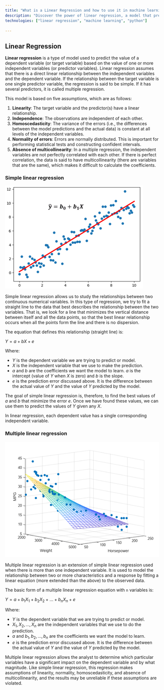 ```yaml
---
title: "What is a Linear Regression and how to use it in machine learning models"
description: "Discover the power of linear regression, a model that predicts outcomes based on one or more variables. Learn about its five key assumptions and how it can help you understand relationships between data points. Dive into simple and multiple linear regression to enhance your data analysis skills."
technologies: ["linear regression", "machine learning", "python"]

---
```


## Linear Regression

**Linear regression** is a type of model used to predict the value of a dependent variable (or target variable) based on the value of one or more independent variables (or predictor variables). Linear regression assumes that there is a direct linear relationship between the independent variables and the dependent variable. If the relationship between the target variable is one single predictor variable, the regression is said to be simple. If it has several predictors, it is called multiple regression.

This model is based on five assumptions, which are as follows:

1. **Linearity**: The target variable and the predictor(s) have a linear relationship.
2. **Independence**: The observations are independent of each other.
3. **Homoscedasticity**: The variance of the errors (i.e., the differences between the model predictions and the actual data) is constant at all levels of the independent variables.
4. **Normality of errors**: Errors are normally distributed. This is important for performing statistical tests and constructing confident intervals.
5. **Absence of multicollinearity**: In a multiple regression, the independent variables are not perfectly correlated with each other. If there is perfect correlation, the data is said to have multicollinearity (there are variables that are the same), which makes it difficult to calculate the coefficients.

### Simple linear regression

![simple linear regression](https://github.com/4GeeksAcademy/machine-learning-content/raw/master/assets/regresion_lineal.png?raw=true)

Simple linear regression allows us to study the relationships between two continuous numerical variables. In this type of regression, we try to fit a straight line to the data that best describes the relationship between the two variables. That is, we look for a line that minimizes the vertical distance between itself and all the data points, so that the best linear relationship occurs when all the points form the line and there is no dispersion.

The equation that defines this relationship (straight line) is:

$Y = a + bX + e$

Where:
- $Y$ is the dependent variable we are trying to predict or model.
- $X$ is the independent variable that we use to make the prediction.
- $a$ and $b$ are the coefficients we want the model to learn. $a$ is the intercept (value of $Y$ when $X$ is zero) and $b$ is the slope.
- $e$ is the prediction error discussed above. It is the difference between the actual value of $Y$ and the value of $Y$ predicted by the model.

The goal of simple linear regression is, therefore, to find the best values of $a$ and $b$ that minimize the error $e$. Once we have found these values, we can use them to predict the values of $Y$ given any $X$.

In linear regression, each dependent value has a single corresponding independent variable.

### Multiple linear regression

![multiple linear regression](https://github.com/4GeeksAcademy/machine-learning-content/blob/master/assets/regresion_lineal_multiple.png?raw=true)

Multiple linear regression is an extension of simple linear regression used when there is more than one independent variable. It is used to model the relationship between two or more characteristics and a response by fitting a linear equation (more extended than the above) to the observed data.

The basic form of a multiple linear regression equation with `n` variables is:

$Y = a + b_1X_1 + b_2X_2 + ... + b_nX_n + e$

Where:
- $Y$ is the dependent variable that we are trying to predict or model.
- $X_1, X_2, ..., X_n$ are the independent variables that we use to do the prediction.
- $a$ and $b_1, b_2, ..., b_n$ are the coefficients we want the model to learn.
- $e$ is the prediction error discussed above. It is the difference between the actual value of $Y$ and the value of $Y$ predicted by the model.

Multiple linear regression allows the analyst to determine which particular variables have a significant impact on the dependent variable and by what magnitude. Like simple linear regression, this regression makes assumptions of linearity, normality, homoscedasticity, and absence of multicollinearity, and the results may be unreliable if these assumptions are violated.
